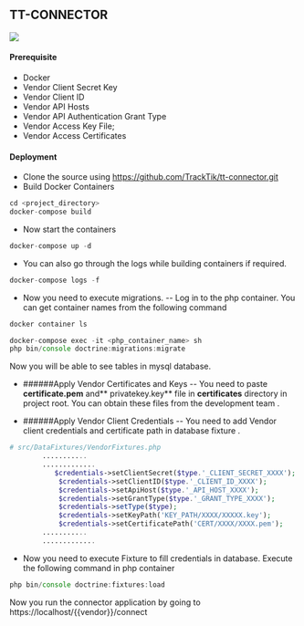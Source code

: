 ## TT-CONNECTOR
![](https://hackerx.org/wp-content/uploads/job-manager-uploads/company_logo/2017/11/TrackTik-Logo-800x200.png)
#### Prerequisite
- Docker
- Vendor Client Secret Key
- Vendor Client ID
- Vendor API Hosts
- Vendor API Authentication Grant Type
- Vendor Access Key File;
- Vendor Access Certificates

#### Deployment

- Clone the source using https://github.com/TrackTik/tt-connector.git
- Build Docker Containers

```javascript
cd <project_directory>
docker-compose build
```

- Now start the containers


```javascript
docker-compose up -d
```
- You can also go through the logs while building containers if required.

```javascript
docker-compose logs -f
```
- Now you need to execute migrations.
-- Log in to the php container. You can get container names from the following command
```javascript
docker container ls
```

```javascript
docker-compose exec -it <php_container_name> sh
php bin/console doctrine:migrations:migrate
```
Now you will be able to see tables in mysql database.

- ######Apply Vendor Certificates and Keys
-- You need to paste **certificate.pem** and** privatekey.key** file in **certificates** directory in project root.  You can obtain these files from the development team .

- ######Apply Vendor Client Credentials
 -- You need to add Vendor client credentials and certificate path in database fixture .
```php
# src/DataFixtures/VendorFixtures.php
		...........
		.............
           $credentials->setClientSecret($type.'_CLIENT_SECRET_XXXX');
            $credentials->setClientID($type.'_CLIENT_ID_XXXX');
            $credentials->setApiHost($type.'_API_HOST_XXXX');
            $credentials->setGrantType($type.'_GRANT_TYPE_XXXX');
            $credentials->setType($type);
            $credentials->setKeyPath('KEY_PATH/XXXX/XXXXX.key');
            $credentials->setCertificatePath('CERT/XXXX/XXXX.pem');
		...........
		.............
```
- Now you need to execute Fixture to fill credentials in database. Execute the following command in php container

```javascript
php bin/console doctrine:fixtures:load
```
Now you run the connector application by going to
https://localhost/{{vendor}}/connect


